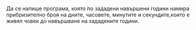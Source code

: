 Да се напише програма, която по зададени навършени години намира прибризително броя на дните, часоветe, минутите и секундите,които е живял човек до навършване на зададените години.
